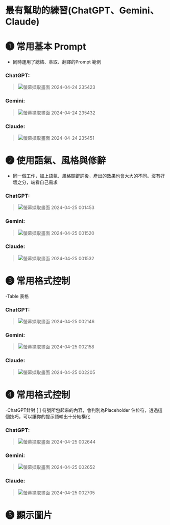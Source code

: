 # 最有幫助的練習(ChatGPT、‎Gemini、Claude)

# ❶ 常用基本 Prompt
- 同時運用了總結、萃取、翻譯的Prompt 範例
### ChatGPT:
> ![螢幕擷取畫面 2024-04-24 235423](https://github.com/knnv5h/ITEE2024/assets/43922704/7ce1b8c5-d6eb-4610-960d-5a593d652e3f)
### Gemini:
> ![螢幕擷取畫面 2024-04-24 235432](https://github.com/knnv5h/ITEE2024/assets/43922704/636c0c69-51d3-4b9e-a197-21fe44600d7b)
### Claude:
> ![螢幕擷取畫面 2024-04-24 235451](https://github.com/knnv5h/ITEE2024/assets/43922704/964307ab-d474-46ed-802f-29bda803e576)

# ❷ 使用語氣、風格與修辭
- 同一個工作，加上語氣、風格關鍵詞後，產出的效果也會大大的不同。沒有好壞之分，端看自己需求
### ChatGPT:
> ![螢幕擷取畫面 2024-04-25 001453](https://github.com/knnv5h/ITEE2024/assets/43922704/8c6b91d9-e9bb-4056-a715-82d1df135ff5)
### Gemini:
> ![螢幕擷取畫面 2024-04-25 001520](https://github.com/knnv5h/ITEE2024/assets/43922704/bbd809e6-4ba5-4606-9429-dcc8fb3a4982)
### Claude:
> ![螢幕擷取畫面 2024-04-25 001532](https://github.com/knnv5h/ITEE2024/assets/43922704/ff94b044-6cef-44a6-b17b-57739278f7fc)

# ❸ 常用格式控制
-Table  表格
### ChatGPT:
> ![螢幕擷取畫面 2024-04-25 002146](https://github.com/knnv5h/ITEE2024/assets/43922704/385385ff-65c4-418a-afdb-8c2c9f40ac6d)
### Gemini:
> ![螢幕擷取畫面 2024-04-25 002158](https://github.com/knnv5h/ITEE2024/assets/43922704/9cce2518-9958-4f87-a948-42b3615ff68b)
### Claude:
> ![螢幕擷取畫面 2024-04-25 002205](https://github.com/knnv5h/ITEE2024/assets/43922704/ab7eb0ea-e1f1-4d7a-9b76-d764faf753ac)

# ❹ 常用格式控制
-ChatGPT針對 [ ] 符號所包起來的內容，會判別為Placeholder 佔位符，透過這個技巧，可以讓你的提示語輸出十分結構化
### ChatGPT:
> ![螢幕擷取畫面 2024-04-25 002644](https://github.com/knnv5h/ITEE2024/assets/43922704/288b0658-a522-4b1d-b532-4714c31edc84)
### Gemini:
> ![螢幕擷取畫面 2024-04-25 002652](https://github.com/knnv5h/ITEE2024/assets/43922704/81f4a0a1-66f2-490e-bbae-20b7e8cef766)
### Claude:
> ![螢幕擷取畫面 2024-04-25 002705](https://github.com/knnv5h/ITEE2024/assets/43922704/e42b3101-100f-4b09-ad48-69aba3391277)

# ❺ 顯示圖片

